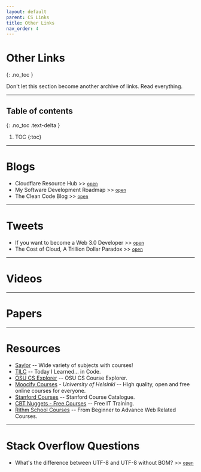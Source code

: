 ```yaml
---
layout: default
parent: CS Links
title: Other Links
nav_order: 4
---
```


#  Other Links
{: .no_toc }

Don't let this section become another archive of links. Read everything.

---

## Table of contents
{: .no_toc .text-delta }

1. TOC
{:toc}

---

# Blogs

- Cloudflare Resource Hub >> [`open`](https://www.cloudflare.com/resource-hub)
- My Software Development Roadmap >> [`open`](https://medium.com/swlh/my-software-engineer-roadmap-2fb0c02b8a08)
- The Clean Code Blog >> [`open`](https://blog.cleancoder.com/)

---

# Tweets

- If you want to become a Web 3.0 Developer >> [`open`](https://twitter.com/oliverjumpertz/status/1396394220299169793?s=08)
- The Cost of Cloud, A Trillion Dollar Paradox >> [`open`](https://twitter.com/martin_casado/status/1397989124682903554?s=20)

---

# Videos

---

# Papers

---

# Resources

- [Saylor](https://learn.saylor.org/index.php?) -- Wide variety of subjects with courses!
- [TILC](https://www.tilcode.com/) -- Today I Learned… in Code.
- [OSU CS Explorer](https://osu-cs-course-explorer.com/) -- OSU CS Course Explorer.
- [Moocify Courses](https://www.mooc.fi/#courses) - *University of Helsinki* -- High quality, open and free online courses for everyone.
- [Stanford Courses](https://online.stanford.edu/search-catalog?type=course&free_or_paid[free]=free&page=1) -- Stanford Course Catalogue.
- [CBT Nuggets - Free Courses](https://www.cbtnuggets.com/free-it-training) -- Free IT Training.
- [Rithm School Courses](https://www.rithmschool.com/courses#advanced-javascript) -- From Beginner to Advance Web Related Courses.
---

# Stack Overflow Questions

- What's the difference between UTF-8 and UTF-8 without BOM? >> [`open`](https://stackoverflow.com/questions/2223882/whats-the-difference-between-utf-8-and-utf-8-without-bom)
